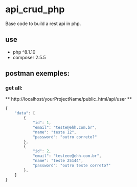 # api_crud_php
Base code to build a rest api in php.

## use
* php ^8.1.10
* composer 2.5.5


## postman exemples:

### get all:
** http://localhost/yourProjectName/public_html/api/user **

```javascript
{
    "data": [
        {
            "id": 1,
            "email": "teste@ehh.com.br",
            "name": "teste 12",
            "password": "outro correto?"
        },
        {
            "id": 2,
            "email": "testeee@ehh.com.br",
            "name": "teste 25144",
            "password": "outro teste correto?"
        },
    ]
}
```